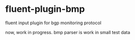 # fluent-plugin-bmp
fluent input plugin for bgp monitoring protocol

now, work in progress.
bmp parser is work in small test data
